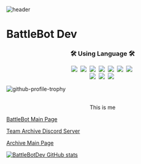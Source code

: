 ![header](https://capsule-render.vercel.app/api?type=soft&color=auto&height=150&section=header&text=BattleBotDev&fontSize=70&animation=twinkling)
# BattleBot Dev
<h3 align="center">🛠 Using Language 🛠</h3>
<p align="center">
  <img src="https://img.shields.io/badge/Python-3766AB?style=flat-square&logo=Python&logoColor=white"/></a>&nbsp
  <img src="https://img.shields.io/badge/Java-007396?style=flat-square&logo=Java&logoColor=white"/></a>&nbsp
  <img src="https://img.shields.io/badge/C++-00599C?style=flat-square&logo=C%2B%2B&logoColor=white"/></a>&nbsp
  <img src="https://img.shields.io/badge/C-A8B9CC?style=flat-square&logo=C&logoColor=white"/></a>&nbsp
  <img src="https://img.shields.io/badge/Javascript-ffb13b?style=flat-square&logo=javascript&logoColor=white"/></a>&nbsp
  <img src="https://img.shields.io/badge/css-1572B6?style=flat-square&logo=css3&logoColor=white"/></a>&nbsp
  <img src="https://img.shields.io/badge/Typescript-1572B6?style=flat-square&logo=typescript&logoColor=white"/></a>&nbsp 
  <br>
  <img src="https://img.shields.io/badge/Mysql-E6B91E?style=flat-square&logo=MySql&logoColor=white"/></a>&nbsp
  <img src="https://img.shields.io/badge/Django-092E20?style=flat-square&logo=Django&logoColor=white"/></a>&nbsp
  <img src="https://img.shields.io/badge/Mongodb-E6B91E?style=flat-square&logo=Mongodb&logoColor=white"/></a>&nbsp
</p>

![github-profile-trophy](https://github-profile-trophy.vercel.app/?username=battlebotdev&theme=onedark)


<br>
<center> This is me </center>

[BattleBot Main Page](https://battlebot.kr)

[Team Archive Discord Server](https://discord.gg/WtGq7D7BZm)

[Archive Main Page](https://archiver.me)

[![BattleBotDev GitHub stats](https://github-readme-stats.vercel.app/api?username=battlebotdev)](https://github.com/battlebotdev/github-readme-stats)

